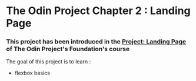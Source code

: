 # The Odin Project Chapter 2 : Landing Page

### This project has been introduced in the <a href ="https://www.theodinproject.com/lessons/foundations-landing-page">Project: Landing Page</a> of The Odin Project's Foundation's course

The goal of this project is to learn :
- flexbox basics